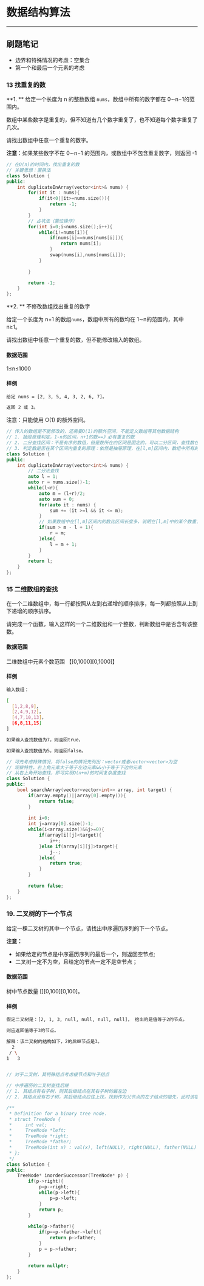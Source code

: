 # 数据结构算法
---

## 刷题笔记

- 边界和特殊情况的考虑：空集合
- 第一个和最后一个元素的考虑

### 13 找重复的数

**1. ** 给定一个长度为 n 的整数数组 `nums`，数组中所有的数字都在 0∼n−1的范围内。

数组中某些数字是重复的，但不知道有几个数字重复了，也不知道每个数字重复了几次。

请找出数组中任意一个重复的数字。

**注意**：如果某些数字不在 0∼n−1 的范围内，或数组中不包含重复数字，则返回 -1

```c++
// 在O(n)的时间内，找出重复的数
// 关键思想：置换法
class Solution {
public:
    int duplicateInArray(vector<int>& nums) {
        for(int it : nums){
            if(it<0||it>=nums.size()){
                return -1;
            }
        }
        // 占坑法（置位操作）
        for(int i=0;i<nums.size();i++){
            while(i!=nums[i]){
                if(nums[i]==nums[nums[i]]){
                    return nums[i];
                }
                swap(nums[i],nums[nums[i]]);
            }
            
        }

        return -1;
    }
};
```

**2. ** 不修改数组找出重复的数字

给定一个长度为 n+1 的数组`nums`，数组中所有的数均在 1∼n的范围内，其中 n≥1。

请找出数组中任意一个重复的数，但不能修改输入的数组。

#### 数据范围

1≤n≤1000

#### 样例

```bash
给定 nums = [2, 3, 5, 4, 3, 2, 6, 7]。

返回 2 或 3。
```

注意：只能使用 O(1) 的额外空间。

```c++
// 传入的数组是不能修改的，还需要O(1)的额外空间，不能定义数组等其他数据结构
// 1. 抽屉原理判定，1-n的区间，n+1的数==》必有重复的数
// 2. 二分查找区间：不是有序的数组，但是数所在的区间是固定的，可以二分区间，查找数在哪个区间内发生了重复。
// 3. 判定数是否在某个区间内重复的原理：依然是抽屉原理，在[l,m]区间内，数组中所有的在此区间的数如果等于区间长度，那么此区间没有重复；否则，如果在此区间的数的个数如果比区间长度长，说明在此区间发生了重复。
class Solution {
public:
    int duplicateInArray(vector<int>& nums) {
        // 二分法查找
        auto l = 1;
        auto r = nums.size()-1;
        while(l<r){
            auto m = (l+r)/2;
            auto sum = 0;
            for(auto it : nums) {
                sum += (it >=l && it <= m);
            }
            // 如果数组中在[l,m]区间内的数比区间长度多，说明在[l,m]中的某个数重复出现了
            if(sum > m - l + 1){
                r = m;
            }else{
                l = m + 1;
            }
        }
        return l;
    }
};
```

### 15 二维数组的查找

在一个二维数组中，每一行都按照从左到右递增的顺序排序，每一列都按照从上到下递增的顺序排序。

请完成一个函数，输入这样的一个二维数组和一个整数，判断数组中是否含有该整数。

#### 数据范围

二维数组中元素个数范围 【[0,1000][0,1000]】

#### 样例

```bash
输入数组：

[
  [1,2,8,9]，
  [2,4,9,12]，
  [4,7,10,13]，
  [6,8,11,15]
]

如果输入查找数值为7，则返回true，

如果输入查找数值为5，则返回false。
```

```c++
// 可先考虑特殊情况，将false的情况先列出：vector或者vector<vector>为空
// 观察特性，右上角元素大于等于左边元素&&小于等于下边的元素
// 从右上角开始查找，即可实现O(n+m)的时间复杂度查找
class Solution {
public:
    bool searchArray(vector<vector<int>> array, int target) {
        if(array.empty()||array[0].empty()){
            return false;
        }
        
        int i=0;
        int j=array[0].size()-1;
        while(i<array.size()&&j>=0){
            if(array[i][j]<target){
                i++;
            }else if(array[i][j]>target){
                j--;
            }else{
                return true;
            }
        }
        
        return false;
    }
};

```

### 19. 二叉树的下一个节点

给定一棵二叉树的其中一个节点，请找出中序遍历序列的下一个节点。

**注意：**

- 如果给定的节点是中序遍历序列的最后一个，则返回空节点;
- 二叉树一定不为空，且给定的节点一定不是空节点；

#### 数据范围

树中节点数量 [][0,100][0,100]。

#### 样例

```bash
假定二叉树是：[2, 1, 3, null, null, null, null]， 给出的是值等于2的节点。

则应返回值等于3的节点。

解释：该二叉树的结构如下，2的后继节点是3。
  2
 / \
1   3
```

```C++

// 对于二叉树，其特殊结点考虑根节点和叶子结点

// 中序遍历的二叉树查找后继
// 1. 其结点有右子树，则其后继结点在其右子树的最左边
// 2. 其结点没有右子树，其后继结点应往上找，找到作为父节点的左子结点的祖先，此时该祖先的父节点为后继结点

/**
 * Definition for a binary tree node.
 * struct TreeNode {
 *     int val;
 *     TreeNode *left;
 *     TreeNode *right;
 *     TreeNode *father;
 *     TreeNode(int x) : val(x), left(NULL), right(NULL), father(NULL) {}
 * };
 */
class Solution {
public:
    TreeNode* inorderSuccessor(TreeNode* p) {
        if(p->right){
            p=p->right;
            while(p->left){
                p=p->left;
            }
            return p;
        }
        
        while(p->father){
            if(p==p->father->left){
                return p->father;
            }
            p = p->father;
        }
        
        return nullptr;
    }
};

```

